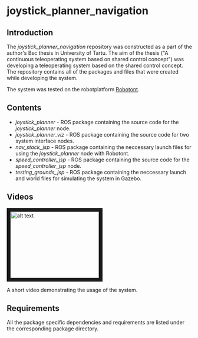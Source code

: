 joystick_planner_navigation
===========================
## Introduction
The *joystick_planner_navigation* repository was constructed as a part of the author's Bsc thesis in University of Tartu. The aim of the thesis ("A continuous teleoperating system based on shared control concept") was developing a teleoperating system based on the shared control concept. The repository contains all of the packages and files that were created while developing the system.

The system was tested on the robotplatform <a href="https://github.com/ut-ims-robotics/robotont">Robotont</a>.

## Contents
* *joystick_planner* - ROS package containing the source code for the *joystick_planner* node.
* *joystick_planner_viz* - ROS package containing the source code for two system interface nodes.
* *nav_stack_jsp* - ROS package containing the neccessary launch files for using the *joystick_planner* node with Robotont.
* *speed_controller_jsp* - ROS package containing the source code for the *speed_controller_jsp* node.
* *testing_grounds_jsp* - ROS package containing the neccessary launch and world files for simulating the system in Gazebo.

## Videos

<a href="http://www.youtube.com/watch?feature=player_embedded&v=RIqokFGH6VY
" target="_blank"><img src="http://img.youtube.com/vi/RIqokFGH6VY/0.jpg" 
alt="alt text" width="240" height="180" border="10" /></a>

A short video demonstrating the usage of the system.

## Requirements
All the package specific dependencies and requirements are listed under the corresponding package directory.
